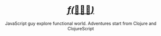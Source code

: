 <h1 align="center"><a href="https://functionalhick.online"><i>f(</i>👨🏻‍🌾<i>)</i></a></h1>

<p align="center">JavaScript guy explore functional world. Adventures start from Clojure and ClojureScript</p>

